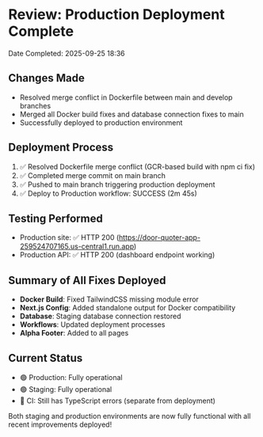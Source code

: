# Review: Production Deployment Complete
Date Completed: 2025-09-25 18:36

## Changes Made
- Resolved merge conflict in Dockerfile between main and develop branches
- Merged all Docker build fixes and database connection fixes to main
- Successfully deployed to production environment

## Deployment Process
1. ✅ Resolved Dockerfile merge conflict (GCR-based build with npm ci fix)
2. ✅ Completed merge commit on main branch
3. ✅ Pushed to main branch triggering production deployment
4. ✅ Deploy to Production workflow: SUCCESS (2m 45s)

## Testing Performed
- Production site: ✅ HTTP 200 (https://door-quoter-app-259524707165.us-central1.run.app)
- Production API: ✅ HTTP 200 (dashboard endpoint working)

## Summary of All Fixes Deployed
- **Docker Build**: Fixed TailwindCSS missing module error
- **Next.js Config**: Added standalone output for Docker compatibility
- **Database**: Staging database connection restored
- **Workflows**: Updated deployment processes
- **Alpha Footer**: Added to all pages

## Current Status
- 🟢 Production: Fully operational
- 🟢 Staging: Fully operational
- 🔴 CI: Still has TypeScript errors (separate from deployment)

Both staging and production environments are now fully functional with all recent improvements deployed!